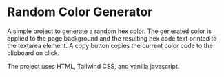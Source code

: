 # Random Color Generator

A simple project to generate a random hex color. The generated color is applied to the page background and the resulting hex code text printed to the textarea element. A copy button copies the current color code to the clipboard on click.

The project uses HTML, Tailwind CSS, and vanilla javascript.